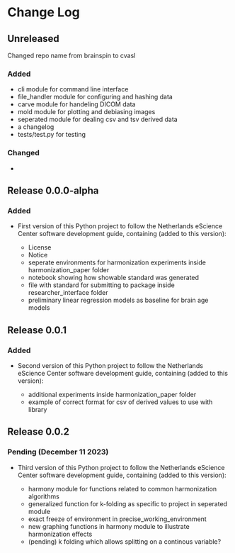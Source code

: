 # Change Log

## Unreleased

Changed repo name from brainspin to cvasl
### Added
* cli module for command line interface
* file_handler module for configuring and hashing data
* carve module for handeling DICOM data
* mold module for plotting and debiasing images
* seperated module for dealing csv and tsv derived data
* a changelog
* tests/test.py for testing

### Changed

*
## Release 0.0.0-alpha

### Added

* First version of this Python project to follow the Netherlands eScience Center software development guide, containing (added to this version):

	- License
    - Notice
    - seperate environments for harmonization experiments inside harmonization_paper folder
    - notebook showing how showable standard was generated
    - file with standard for submitting to package inside researcher_interface folder
    - preliminary linear regression models as baseline for brain age models

## Release 0.0.1

### Added

* Second version of this Python project to follow the Netherlands eScience Center software development guide, containing (added to this version):

    - additional experiments inside harmonization_paper folder
    - example of correct format for csv of derived values to use with library 

## Release 0.0.2

### Pending (December 11 2023)

* Third version of this Python project to follow the Netherlands eScience Center software development guide, containing (added to this version):

	- harmony module for functions related to common harmonization algorithms
    - generalized function for k-folding as specific to project in seperated module
    - exact freeze of environment in precise_working_environment
    - new graphing functions in harmony module to illustrate harmonization effects
    - (pending) k folding which allows splitting on a continous variable?